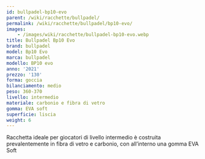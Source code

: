 ```yaml
---
id: bullpadel-bp10-evo
parent: /wiki/racchette/bullpadel/
permalink: /wiki/racchette/bullpadel/bp10-evo/
images:
    - /images/wiki/racchette/bullpadel-bp10-evo.webp
title: Bullpadel Bp10 Evo
brand: bullpadel
model: Bp10 Evo
marca: bullpadel
modello: BP10 evo
anno: '2021'
prezzo: '130'
forma: goccia
bilanciamento: medio
peso: 360-370
livello: intermedio
materiale: carbonio e fibra di vetro
gomma: EVA soft
superficie: liscia
weight: 6
---
```

Racchetta ideale per giocatori di livello intermedio è costruita prevalentemente in fibra di vetro e carbonio, con all’interno una gomma EVA Soft